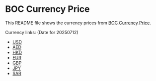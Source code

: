 # BOC Currency Price

This README file shows the currency prices from [BOC Currency Price](https://www.boc.cn/sourcedb/whpj/).

Currency links: (Date for 20250712)

- [USD](https://bocurrencyprice.techina.science/BOC_CURRENCY_PRICE/USD/20250712.json)
- [AED](https://bocurrencyprice.techina.science/BOC_CURRENCY_PRICE/AED/20250712.json)
- [HKD](https://bocurrencyprice.techina.science/BOC_CURRENCY_PRICE/HKD/20250712.json)
- [EUR](https://bocurrencyprice.techina.science/BOC_CURRENCY_PRICE/EUR/20250712.json)
- [GBP](https://bocurrencyprice.techina.science/BOC_CURRENCY_PRICE/GBP/20250712.json)
- [JPY](https://bocurrencyprice.techina.science/BOC_CURRENCY_PRICE/JPY/20250712.json)
- [SAR](https://bocurrencyprice.techina.science/BOC_CURRENCY_PRICE/SAR/20250712.json)
